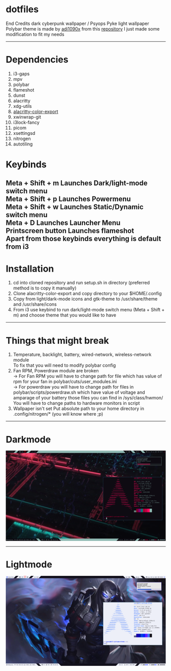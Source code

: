 # dotfiles
End Credits dark cyberpunk wallpaper / Psyops Pyke light wallpaper <br>
Polybar theme is made by [adi1090x](https://github.com/adi1090x) from this [repository](https://github.com/adi1090x/polybar-themes) I just made some modification to fit my needs

---

# Dependencies

1. i3-gaps
2. mpv
3. polybar
4. flameshot
5. dunst
6. alacritty
7. xdg-utils
8. [alacritty-color-export](https://github.com/egeesin/alacritty-color-export)
9. xwinwrap-git
10. i3lock-fancy
11. picom
12. xsettingsd
13. nitrogen
14. autotiling

# Keybinds

Meta + Shift + m Launches Dark/light-mode switch menu <br>
Meta + Shift + p Launches Powermenu <br>
Meta + Shift + w Launches Static/Dynamic switch menu <br>
Meta + D Launches Launcher Menu <br>
Printscreen button Launches flameshot <br>
Apart from those keybinds everything is default from i3
---
# Installation

1. cd into cloned repository and run setup.sh in directory (preferred method is to copy it manually)
2. Clone alacritty-color-export and copy directory to your $HOME/.config
3. Copy from light/dark-mode icons and gtk-theme to /usr/share/theme and /usr/share/icons
4. From i3 use keybind to run dark/light-mode switch menu (Meta + Shift + m) and choose theme that you would like to have

---
# Things that might break

1. Temperature, backlight, battery, wired-network, wireless-network module <br>
To fix that you will need to modify polybar config
2. Fan RPM, Powerdraw module are broken <br>
-> For Fan RPM you will have to change path for file which has value of rpm for your fan in polybar/cuts/user_modules.ini<br>
-> For powerdraw you will have to change path for files in polybar/scripts/powerdraw.sh which have value of voltage and amparage of your battery those files you can find in /sys/class/hwmon/ <br>
You will have to change paths to hardware monitors in script 
3. Wallpaper isn't set
Put absolute path to your home directory in .config/nitrogen/* (you will know where ;p)
---
# Darkmode

<img src="https://github.com/WWojnas/dotfiles/blob/master/dark.png">

---

# Lightmode

<img src="https://github.com/WWojnas/dotfiles/blob/master/light.png">
